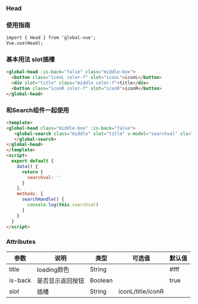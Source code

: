 ### Head

### 使用指南
```html
import { Head } from 'global-vue';
Vue.use(Head);

```
### 基本用法 slot插槽
```html
<global-head :is-back="false" class="middle-box">
  <button class="iconL color-f" slot="iconL">iconL</button>
  <div slot="title" class="middle color-f">title</div>
  <button class="iconR color-f" slot="iconR">iconR</button>
</global-head>
```
### 和Search组件一起使用
```html
<template>
<global-head class="middle-box" :is-back="false">
   <global-search class="middle" slot="title" v-model="searchval" cls="radius34" v-on:click="searchHandle" placeholder="请输入内容">
   </global-search>
</global-head>
</template>
<script>
  export default {
    data() {
      return {
        searchval: ''
      }
    },
    methods: {
      searchHandle() {
        console.log(this.searchval)
      }
    }
  }
</script>
```
### Attributes

| 参数      | 说明    | 类型      | 可选值       | 默认值   |
|---------- |-------- |---------- |-------------  |-------- |
| title  | loading颜色    | String   |    |   #fff |
| is-back  | 是否显示返回按钮    | Boolean   | |   true|
| slot  | 插槽    | String   | iconL/title/iconR |    |
